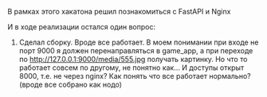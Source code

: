 В рамках этого хакатона решил познакомиться с FastAPI и Nginx 

И в ходе реализации остался один вопрос:

1. Сделал сборку. Вроде все работает. В моем понимании при входе не порт 9000 я должен перенаправляться в game_app, а при переходе по http://127.0.0.1:9000/media/555.jpg получать картинку. Но что то работает совсем по другому, не понятно как... И доступы открыт 8000, т.е. не через nginx?
Как понять что все работает нормально? (вроде все собрано как нодо)
